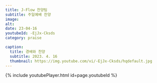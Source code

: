 ```yaml
---
title: J-Flow 찬양팀
subtitle: 주일예배 찬양
image:
alt:
date: 23-04-16
youtubeId: -EjJx-Cksds
category: praise

caption:
  title: 경배와 찬양
  subtitle: 2023. 4. 16
  thumbnail: https://img.youtube.com/vi/-EjJx-Cksds/hqdefault.jpg
---
```


{% include youtubePlayer.html id=page.youtubeId %}
